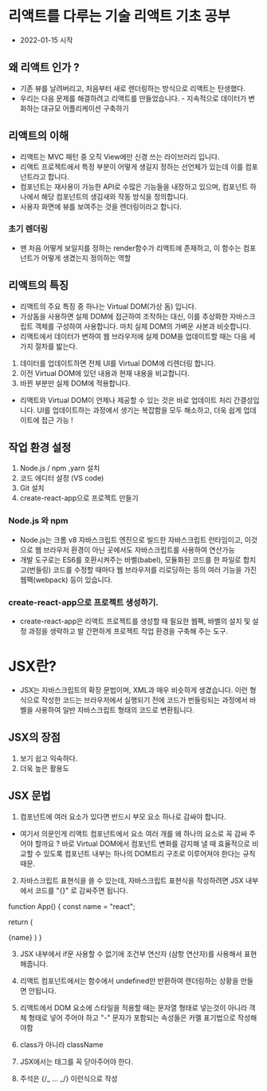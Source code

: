 # 리액트를 다루는 기술 리액트 기초 공부

- 2022-01-15 시작

## 왜 리액트 인가 ?

- 기존 뷰를 날려버리고, 처음부터 새로 렌더링하는 방식으로 리액트는 탄생했다.
- 우리는 다음 문제를 해결하려고 리액트를 만들었습니다. - 지속적으로 데이터가 변화하는 대규모 어플리케이션 구축하기

## 리액트의 이해

- 리액트는 MVC 패턴 중 오직 View에만 신경 쓰는 라이브러리 입니다.
- 리액트 프로젝트에서 특정 부분이 어떻게 생길지 정하는 선언체가 있는데 이를 컴포넌트라고 합니다.
- 컴포넌트는 재사용이 가능한 API로 수많은 기능들을 내장하고 있으며, 컴포넌트 하나에서 해당 컴포넌트의 생김새와 작동 방식을 정의합니다.
- 사용자 화면에 뷰를 보여주는 것을 렌더링이라고 합니다.

### 초기 렌더링

- 맨 처음 어떻게 보일지를 정하는 render함수가 리액트에 존재하고, 이 함수는 컴포넌트가 어떻게 생겼는지 정의하는 역할

## 리액트의 특징

- 리액트의 주요 특징 중 하나는 Virtual DOM(가상 돔) 입니다.
- 가상돔을 사용하면 실제 DOM에 접근하여 조작하는 대신, 이를 추상화한 자바스크립트 객체를 구성하여 사용합니다. 마치 실제 DOM의 가벼운 사본과 비슷합니다.
- 리액트에서 데이터가 변하여 웹 브라우저에 실제 DOM을 업데이트할 때는 다음 세 가지 절차를 밟는다.

1. 데이터를 업데이트하면 전체 UI를 Virtual DOM에 리렌더링 합니다.
2. 이전 Virtual DOM에 있던 내용과 현재 내용을 비교합니다.
3. 바뀐 부분만 실제 DOM에 적용합니다.

- 리액트와 Virtual DOM이 언제나 제공할 수 있는 것은 바로 업데이트 처리 간결성입니다. UI를 업데이트하는 과정에서 생기는 복잡함을 모두 해소하고, 더욱 쉽게 업데이트에 접근 가능 !

## 작업 환경 설정

1. Node.js / npm ,yarn 설치
2. 코드 에디터 설정 (VS code)
3. Git 설치
4. create-react-app으로 프로젝트 만들기

### Node.js 와 npm

- Node.js는 크롬 v8 자바스크립트 엔진으로 빌드한 자바스크립트 런타임이고, 이것으로 웹 브라우저 환경이 아닌 곳에서도 자바스크립트를 사용하여 연산가능
- 개발 도구로는 ES6를 호환시켜주는 바벨(babel), 모듈화된 코드를 한 파일로 합치고(번들링) 코드를 수정할 때마다 웹 브라우저를 리로딩하는 등의 여러 기능을 가진 웹팩(webpack) 등이 있습니다.

### create-react-app으로 프로젝트 생성하기.

- create-react-app은 리액트 프로젝트를 생성할 때 필요한 웹팩, 바벨의 설치 및 설정 과정을 생략하고 발 간편하게 프로젝트 작업 환경을 구축해 주는 도구.

# JSX란?

- JSX는 자바스크립트의 확장 문법이며, XML과 매우 비슷하게 생겼습니다. 이런 형식으로 작성한 코드는 브라우저에서 실행되기 전에 코드가 번들링되는 과정에서 바벨을 사용하여 일반 자바스크립트 형태의 코드로 변환됩니다.

## JSX의 장점

1. 보기 쉽고 익숙하다.
2. 더욱 높은 활용도

## JSX 문법

1. 컴포넌트에 여러 요소가 있다면 반드시 부모 요소 하나로 감싸야 합니다.

- 여기서 의문인게 리액트 컴포넌트에서 요소 여러 개를 왜 하나의 요소로 꼭 감싸 주어야 할까요 ? 바로 Virtual DOM에서 컴포넌트 변화를 감지해 낼 때 효율적으로 비교할 수 있도록 컴포넌트 내부는 하나의 DOM트리 구조로 이루어져야 한다는 규칙때문.

2. 자바스크립트 표현식을 쓸 수 있는데, 자바스크립트 표현식을 작성하려면 JSX 내부에서 코드를 "{}" 로 감싸주면 됩니다.

function App() {
const name = "react";

return (

<tag>{name}</tag>
)
}

3. JSX 내부에서 if문 사용할 수 없기에 조건부 연산자 (삼항 연산자)를 사용해서 표현 해줍니다.

4. 리액트 컴포넌트에서는 함수에서 undefined만 반환하여 렌더링하는 상황을 만들면 안됩니다.

5. 리액트에서 DOM 요소에 스타일을 적용할 때는 문자열 형태로 넣는것이 아니라 객체 형태로 넣어 주어야 하고 "-" 문자가 포함되는 속성들은 카멜 표기법으로 작성해야함

6. class가 아니라 className

7. JSX에서는 태그를 꼭 닫아주어야 한다.

8. 주석은 {/_ ... _/} 이런식으로 작성


